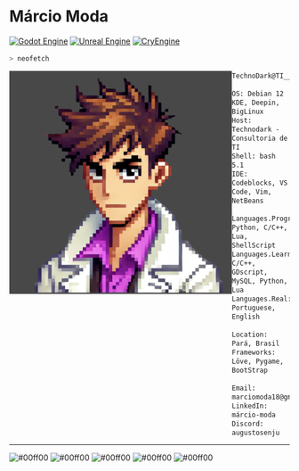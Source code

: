# Márcio Moda 

[![Godot Engine](https://img.shields.io/badge/Godot%20Engine-Community%20Member-brightgreen)](https://godotengine.org)
[![Unreal Engine](https://img.shields.io/badge/Unreal%20Engine-Developer-blue)](https://www.unrealengine.com)
[![CryEngine](https://img.shields.io/badge/CryEngine-Contributor-orange)](https://www.cryengine.com)

~~~zsh
> neofetch
~~~
<img src="foto_perfi_github2025.png" alt="drawing" width="400" align='left'/>

```neofetch
TechnoDark@TI____

OS: Debian 12 KDE, Deepin, BigLinux
Host: Technodark - Consultoria de TI
Shell: bash 5.1
IDE: Codeblocks, VS Code, Vim, NetBeans

Languages.Programming: Python, C/C++, Lua, ShellScript
Languages.Learning: C/C++, GDscript, MySQL, Python, Lua
Languages.Real: Portuguese, English

Location: Pará, Brasil
Frameworks: Löve, Pygame, BootStrap

Email: marciomoda18@gmail.com
LinkedIn: márcio-moda
Discord: augustosenju
```
---

<p align="left">
  <img alt="#00ff00" src="https://via.placeholder.com/15/00ff00/000000?text=+" width="25" height="20" />
  <img alt="#00ff00" src="https://via.placeholder.com/15/00ff00/000000?text=+" width="25" height="20" />
  <img alt="#00ff00" src="https://via.placeholder.com/15/00ff00/000000?text=+" width="25" height="20" />
  <img alt="#00ff00" src="https://via.placeholder.com/15/00ff00/000000?text=+" width="25" height="20" />
  <img alt="#00ff00" src="https://via.placeholder.com/15/00ff00/000000?text=+" width="25" height="20" />
</p>
